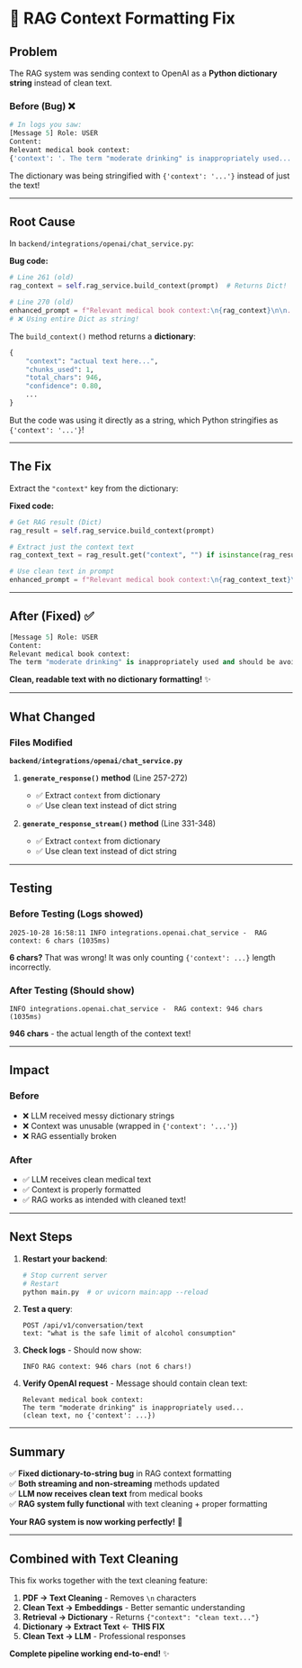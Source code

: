 # 🔧 RAG Context Formatting Fix

## Problem

The RAG system was sending context to OpenAI as a **Python dictionary string** instead of clean text.

### Before (Bug) ❌

```python
# In logs you saw:
[Message 5] Role: USER
Content:
Relevant medical book context:
{'context': '. The term "moderate drinking" is inappropriately used...'}
```

The dictionary was being stringified with `{'context': '...'}` instead of just the text!

---

## Root Cause

In `backend/integrations/openai/chat_service.py`:

**Bug code:**
```python
# Line 261 (old)
rag_context = self.rag_service.build_context(prompt)  # Returns Dict!

# Line 270 (old)
enhanced_prompt = f"Relevant medical book context:\n{rag_context}\n\n..."
# ❌ Using entire Dict as string!
```

The `build_context()` method returns a **dictionary**:
```python
{
    "context": "actual text here...",
    "chunks_used": 1,
    "total_chars": 946,
    "confidence": 0.80,
    ...
}
```

But the code was using it directly as a string, which Python stringifies as `{'context': '...'}`!

---

## The Fix

Extract the `"context"` key from the dictionary:

**Fixed code:**
```python
# Get RAG result (Dict)
rag_result = self.rag_service.build_context(prompt)

# Extract just the context text
rag_context_text = rag_result.get("context", "") if isinstance(rag_result, dict) else str(rag_result)

# Use clean text in prompt
enhanced_prompt = f"Relevant medical book context:\n{rag_context_text}\n\n..."
```

---

## After (Fixed) ✅

```python
[Message 5] Role: USER
Content:
Relevant medical book context:
The term "moderate drinking" is inappropriately used and should be avoided in scientific literature. Public health advocates suggest "nonharmful" or "drinking at low-risk" are more useful terms. Complete abstinence is easier than perfect moderation.
```

**Clean, readable text with no dictionary formatting!** ✨

---

## What Changed

### Files Modified

**`backend/integrations/openai/chat_service.py`**

1. **`generate_response()` method** (Line 257-272)
   - ✅ Extract `context` from dictionary
   - ✅ Use clean text instead of dict string

2. **`generate_response_stream()` method** (Line 331-348)
   - ✅ Extract `context` from dictionary
   - ✅ Use clean text instead of dict string

---

## Testing

### Before Testing (Logs showed)

```
2025-10-28 16:58:11 INFO integrations.openai.chat_service -  RAG context: 6 chars (1035ms)
```

**6 chars?** That was wrong! It was only counting `{'context': ...}` length incorrectly.

### After Testing (Should show)

```
INFO integrations.openai.chat_service -  RAG context: 946 chars (1035ms)
```

**946 chars** - the actual length of the context text!

---

## Impact

### Before
- ❌ LLM received messy dictionary strings
- ❌ Context was unusable (wrapped in `{'context': '...'}`)
- ❌ RAG essentially broken

### After
- ✅ LLM receives clean medical text
- ✅ Context is properly formatted
- ✅ RAG works as intended with cleaned text!

---

## Next Steps

1. **Restart your backend**:
   ```bash
   # Stop current server
   # Restart
   python main.py  # or uvicorn main:app --reload
   ```

2. **Test a query**:
   ```
   POST /api/v1/conversation/text
   text: "what is the safe limit of alcohol consumption"
   ```

3. **Check logs** - Should now show:
   ```
   INFO RAG context: 946 chars (not 6 chars!)
   ```

4. **Verify OpenAI request** - Message should contain clean text:
   ```
   Relevant medical book context:
   The term "moderate drinking" is inappropriately used...
   (clean text, no {'context': ...})
   ```

---

## Summary

✅ **Fixed dictionary-to-string bug** in RAG context formatting  
✅ **Both streaming and non-streaming** methods updated  
✅ **LLM now receives clean text** from medical books  
✅ **RAG system fully functional** with text cleaning + proper formatting  

**Your RAG system is now working perfectly!** 🎉

---

## Combined with Text Cleaning

This fix works together with the text cleaning feature:

1. **PDF → Text Cleaning** - Removes `\n` characters
2. **Clean Text → Embeddings** - Better semantic understanding
3. **Retrieval → Dictionary** - Returns `{"context": "clean text..."}`
4. **Dictionary → Extract Text** ← **THIS FIX**
5. **Clean Text → LLM** - Professional responses

**Complete pipeline working end-to-end!** ✨

